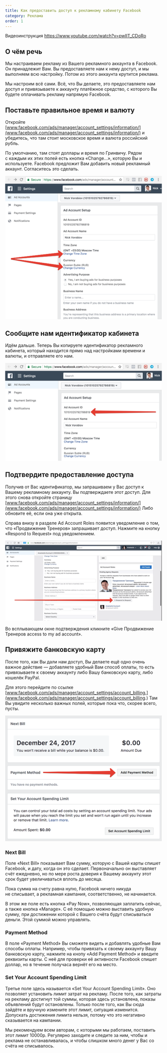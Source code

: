 ```yaml
---
title: Как предоставить доступ к рекламному кабинету Facebook
category: Реклама
order: 1
---
```


Видеоинструкция https://www.youtube.com/watch?v=pwIIT_CDoRo

## О чём речь

Мы настраиваем рекламу из Вашего рекламного аккаунта в Facebook. Он принадлежит Вам. Вы предоставляете нам к нему доступ, и мы выполняем всю настройку. Потом из этого аккаунта крутится реклама. 

Мы настроим всё сами. Всё, что Вы делаете, это предоставляете нам доступ и привязываете к аккаунту платёжное средство, с которого Вы будете оплачивать рекламу напрямую Facebook. 

## Поставьте правильное время и валюту

Откройте [www.facebook.com/ads/manager/account_settings/information/](www.facebook.com/ads/manager/account_settings/information/) и убедитесь, что там стоит московское время и валюта российский рубль. 

По умолчанию, там стоят доллары и время по Гринвичу. Рядом с каждым их этих полей есть кнопка «Change...», которую Вы и используете. Facebook предложит Вам добавить новый рекламный аккаунт. Согласитесь это сделать. 

![timezone.png](/images/ads/share-account/timezone.png)

## Сообщите нам идентификатор кабинета

Идём дальше. Теперь Вы копируете идентификатор рекламного кабинета, который находится прямо над настройками времени и валюты, и отправляете его нам. 

![account-id.png](/images/ads/share-account/account-id.png)

## Подтвердите предоставление доступа

Получив от Вас идентификатор, мы запрашиваем у Вас доступ к Вашему рекламному аккаунту. Вы подтверждаете этот доступ. Для этого снова откройте страницу [www.facebook.com/ads/manager/account_settings/information/](www.facebook.com/ads/manager/account_settings/information/)  Либо обновите её, если она уже открыта.

Справа внизу в разделе Ad Account Roles появится уведомление о том, что «Продвижение Тренеров» запрашивает доступ. Нажмите на кнопку «Respond to Request» под уведомлением.

![confirm.png](/images/ads/share-account/confirm.png)

Во всплывающем окне подтверждения кликните «Give Продвижение Тренеров access to my ad account».

## Привяжите банковскую карту

После того, как Вы дали нам доступ, Вы делаете ещё одно очень важное действие — добавляете удобный Вам способ оплаты, то есть привязываете к своему аккаунту либо Вашу банковскую карту, либо кошелёк PayPal. 

Для этого перейдите по ссылке [www.facebook.com/ads/manager/account_settings/account_billing.](www.facebook.com/ads/manager/account_settings/account_billing.) Там Вы увидите несколько важных полей, которые пока что, скорее всего, пусты. 

![add-payment-method.png](/images/ads/share-account/add-payment-method.png)

### Next Bill

Поле «Next Bill» показывает Вам сумму, которую с Вашей карты спишет Facebook, и дату, когда он это сделает. Первоначально он выставляет счёт ежедневно, но по мере роста доверия к Вашему аккаунту этот срок будет увеличиваться вплоть до месяца.

Пока сумма на счету равна нулю, Facebook ничего никуда не списывает, а рекламная кампания, соответственно, не начинается.

В этом же поле есть кнопка «Pay Now», позволяющая заплатить сейчас, а также кнопка «Manage». С её помощью можно выставить удобную сумму, при достижении которой с Вашего счёта будут списываться деньги. Этой суммой можно управлять.

### Payment Method

В поле «Payment Method» Вы сможете видеть и добавлять удобные Вам способы оплаты. Например, чтобы привязать к своему аккаунту Вашу банковскую карту, нажмите на кнопу «Add Payment Method» и введите реквизиты карты. С неё для проверки её активности Facebook спишет доллар, но в течение получаса вернёт его на место.

### Set Your Account Spending Limit 

Третье поле здесь называется «Set Your Account Spending Limit». Оно позволяет установить лимит затрат на рекламу. После того, как затраты на рекламу достигнут той суммы, которая здесь установлена, показы объявлений будут остановлены. Только после того, как Вы сюда зайдёте и вручную измените этот лимит, ситуация изменится. Допускать достижения лимита нельзя, потому что это негативно сказывается на кампании.

Мы рекомендуем всем авторам, с которыми мы работаем, поставить этот лимит 10000р. Регулярно заходите и следите за ним, чтобы и реклама не останавливалась, и чтобы слишком много денег у Вас со счёта не списывалось. 